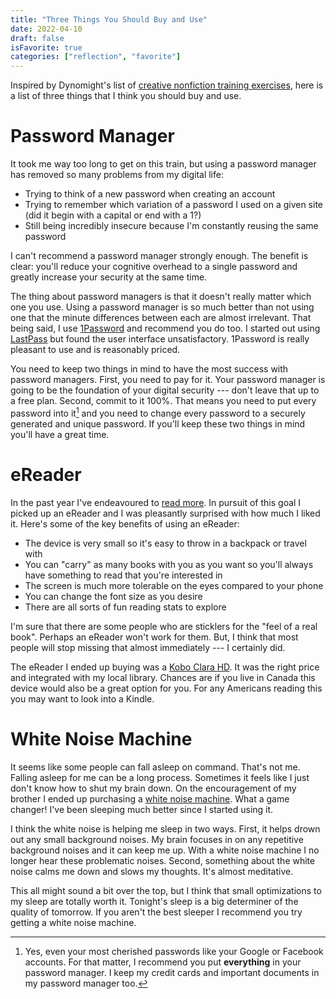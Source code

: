 ```yaml
---
title: "Three Things You Should Buy and Use"
date: 2022-04-10
draft: false
isFavorite: true
categories: ["reflection", "favorite"]
---
```


Inspired by Dynomight's list of [creative nonfiction training exercises](https://dynomight.net/training/), here is a list of three things that I think you should buy and use.

# Password Manager

It took me way too long to get on this train, but using a password manager has removed so many problems from my digital life:

- Trying to think of a new password when creating an account
- Trying to remember which variation of a password I used on a given site (did it begin with a capital or end with a 1?)
- Still being incredibly insecure because I'm constantly reusing the same password

I can't recommend a password manager strongly enough. The benefit is clear: you'll reduce your cognitive overhead to a single password and greatly increase your security at the same time.

The thing about password managers is that it doesn't really matter which one you use. Using a password manager is so much better than not using one that the minute differences between each are almost irrelevant. That being said, I use [1Password](https://1password.com/) and recommend you do too. I started out using [LastPass](https://www.lastpass.com/) but found the user interface unsatisfactory. 1Password is really pleasant to use and is reasonably priced.

You need to keep two things in mind to have the most success with password managers. First, you need to pay for it. Your password manager is going to be the foundation of your digital security --- don't leave that up to a free plan. Second, commit to it 100%. That means you need to put every password into it[^1] and you need to change every password to a securely generated and unique password. If you'll keep these two things in mind you'll have a great time.

# eReader

In the past year I've endeavoured to [read more](https://calebschoepp.com/blog/2021/year-in-review-2021/#reading). In pursuit of this goal I picked up an eReader and I was pleasantly surprised with how much I liked it. Here's some of the key benefits of using an eReader:

- The device is very small so it's easy to throw in a backpack or travel with
- You can "carry" as many books with you as you want so you'll always have something to read that you're interested in
- The screen is much more tolerable on the eyes compared to your phone
- You can change the font size as you desire
- There are all sorts of fun reading stats to explore

I'm sure that there are some people who are sticklers for the "feel of a real book". Perhaps an eReader won't work for them. But, I think that most people will stop missing that almost immediately --- I certainly did.

The eReader I ended up buying was a [Kobo Clara HD](https://www.amazon.ca/Kobo-Clara-6IN-EPD-Carta/dp/B07CXNMVKY). It was the right price and integrated with my local library. Chances are if you live in Canada this device would also be a great option for you. For any Americans reading this you may want to look into a Kindle.

# White Noise Machine

It seems like some people can fall asleep on command. That's not me. Falling asleep for me can be a long process. Sometimes it feels like I just don't know how to shut my brain down. On the encouragement of my brother I ended up purchasing a [white noise machine](https://www.amazon.ca/Adaptive-Technologies-ASM1007-Lectrofan-Machine/dp/B00E6D6LQY). What a game changer! I've been sleeping much better since I started using it.

I think the white noise is helping me sleep in two ways. First, it helps drown out any small background noises. My brain focuses in on any repetitive background noises and it can keep me up. With a white noise machine I no longer hear these problematic noises. Second, something about the white noise calms me down and slows my thoughts. It's almost meditative.

This all might sound a bit over the top, but I think that small optimizations to my sleep are totally worth it. Tonight's sleep is a big determiner of the quality of tomorrow. If you aren't the best sleeper I recommend you try getting a white noise machine.

[^1]: Yes, even your most cherished passwords like your Google or Facebook accounts. For that matter, I recommend you put **everything** in your password manager. I keep my credit cards and important documents in my password manager too.
